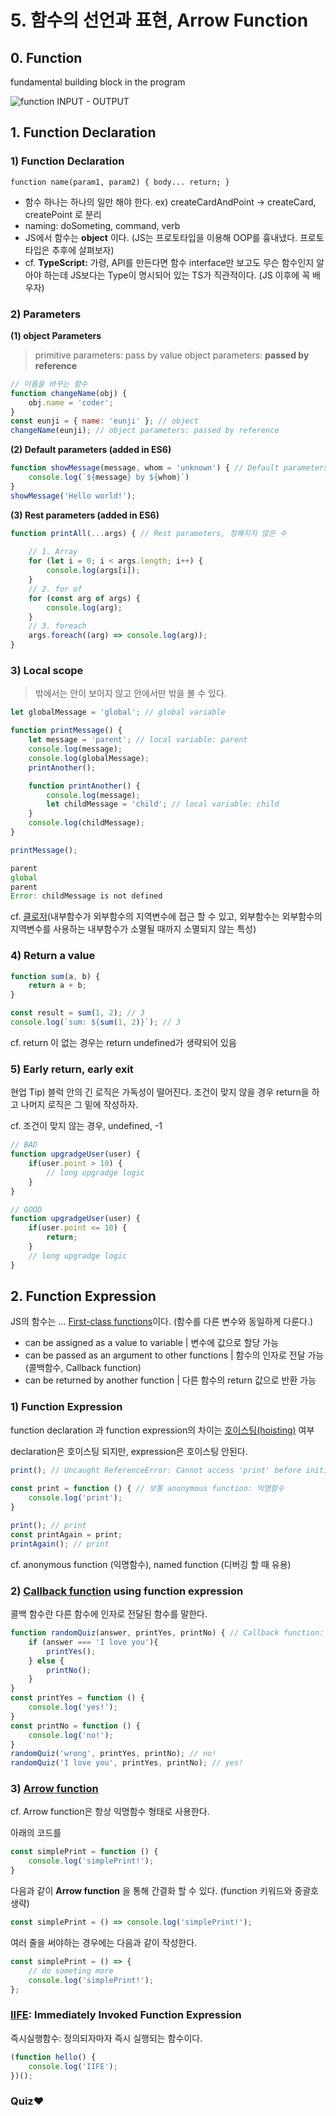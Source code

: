 # 5. 함수의 선언과 표현, Arrow Function

## 0. Function
fundamental building block in the program

![function](https://user-images.githubusercontent.com/43839938/91969667-6e7c5f80-ed51-11ea-9746-6c0561b5c6b3.JPG)
INPUT - OUTPUT

## 1. Function Declaration

### 1) Function Declaration

 `function name(param1, param2) { body... return; }`

- 함수 하나는 하나의 일만 해야 한다. ex) createCardAndPoint → createCard, createPoint 로 분리
- naming: doSometing, command, verb
- JS에서 함수는 **object** 이다. (JS는 프로토타입을 이용해 OOP를 흉내냈다. 프로토타입은 추후에 살펴보자)
- cf. **TypeScript:** 가령, API를 만든다면 함수 interface만 보고도 무슨 함수인지 알아야 하는데 JS보다는 Type이 명시되어 있는 TS가 직관적이다. (JS 이후에 꼭 배우자)


### 2) Parameters

**(1) object Parameters**

> primitive parameters: pass by value
object parameters: **passed by reference**

```jsx
// 이름을 바꾸는 함수
function changeName(obj) {
	obj.name = 'coder';
}
const eunji = { name: 'eunji' }; // object
changeName(eunji); // object parameters: passed by reference
```

**(2) Default parameters (added in ES6)**

```jsx
function showMessage(message, whom = 'unknown') { // Default parameters
	console.log(`${message} by ${whom}`)
}
showMessage('Hello world!');
```

**(3) Rest parameters (added in ES6)**

```jsx
function printAll(...args) { // Rest parameters, 정해지지 않은 수
	
	// 1. Array
	for (let i = 0; i < args.length; i++) {
		console.log(args[i]);
	}
	// 2. for of
	for (const arg of args) {
		console.log(arg);
	}
	// 3. foreach
	args.foreach((arg) => console.log(arg));
}
```

### 3) Local scope

> 밖에서는 안이 보이지 않고 안에서만 밖을 볼 수 있다.

```jsx
let globalMessage = 'global'; // global variable

function printMessage() {
	let message = 'parent'; // local variable: parent
	console.log(message);
	console.log(globalMessage); 
	printAnother();

	function printAnother() {
		console.log(message);
		let childMessage = 'child'; // local variable: child
	}
	console.log(childMessage); 
}

printMessage();
```

```jsx
parent
global
parent
Error: childMessage is not defined
```

cf. [클로저](https://opentutorials.org/course/743/6544)(내부함수가 외부함수의 지역변수에 접근 할 수 있고, 외부함수는 외부함수의 지역변수를 사용하는 내부함수가 소멸될 때까지 소멸되지 않는 특성)

### 4) Return a value

```jsx
function sum(a, b) {
	return a + b;
}

const result = sum(1, 2); // 3
console.log(`sum: ${sum(1, 2)}`); // 3
```

cf. return 이 없는 경우는 return undefined가 생략되어 있음

### 5) Early return, early exit

현업 Tip) 블럭 안의 긴 로직은 가독성이 떨어진다. 조건이 맞지 않을 경우 return을 하고 나머지 로직은 그 밑에 작성하자. 

cf. 조건이 맞지 않는 경우, undefined, -1

```jsx
// BAD
function upgradgeUser(user) {
	if(user.point > 10) {
		// long upgradge logic
	}
}

// GOOD
function upgradgeUser(user) {
	if(user.point <= 10) {
		return;
	}
	// long upgradge logic
}
```

## 2. Function Expression

JS의 함수는 ... [First-class functions](https://developer.mozilla.org/ko/docs/Glossary/First-class_Function)이다. (함수를 다른 변수와 동일하게 다룬다.)

- can be assigned as a value to variable | 변수에 값으로 할당 가능
- can be passed as an argument to other functions | 함수의 인자로 전달 가능 (콜백함수, Callback function)
- can be returned by another function | 다른 함수의 return 값으로 반환 가능

### 1) Function Expression

function declaration 과 function expression의 차이는 [호이스팅(hoisting)](https://developer.mozilla.org/ko/docs/Glossary/Hoisting) 여부

declaration은 호이스팅 되지만, expression은 호이스팅 안된다.

```jsx
print(); // Uncaught ReferenceError: Cannot access 'print' before initialization ~
   
const print = function () { // 보통 anonymous function: 익명함수
	console.log('print');
}

print(); // print
const printAgain = print;
printAgain(); // print
```

cf. anonymous function (익명함수), named function (디버깅 할 때 유용)

### 2) [Callback function](https://developer.mozilla.org/ko/docs/Glossary/Callback_function) using function expression

콜백 함수란 다른 함수에 인자로 전달된 함수를 말한다. 

```jsx
function randomQuiz(answer, printYes, printNo) { // Callback function: printYes, printNo
	if (answer === 'I love you'){
		printYes();
	} else {
		printNo();
	}
}
const printYes = function () {
	console.log('yes!');
}
const printNo = function () {
	console.log('no!');
}
randomQuiz('wrong', printYes, printNo); // no!
randomQuiz('I love you', printYes, printNo); // yes!
```

### 3) [Arrow function](https://developer.mozilla.org/ko/docs/Web/JavaScript/Reference/Functions/%EC%95%A0%EB%A1%9C%EC%9A%B0_%ED%8E%91%EC%85%98)

cf. Arrow function은 항상 익명함수 형태로 사용한다. 

아래의 코드를

```jsx
const simplePrint = function () {
	console.log('simplePrint!');
}
```

다음과 같이 **Arrow function** 을 통해 간결화 할 수 있다. (function 키워드와 중괄호 생략)

```jsx
const simplePrint = () => console.log('simplePrint!');
```

여러 줄을 써야하는 경우에는 다음과 같이 작성한다. 

```jsx
const simplePrint = () => {
	// do someting more
	console.log('simplePrint!');
};
```

### [IIFE](https://developer.mozilla.org/ko/docs/Glossary/IIFE): Immediately Invoked Function Expression

즉시실행함수: 정의되자마자 즉시 실행되는 함수이다.

```jsx
(function hello() {
	console.log('IIFE');
})();
```

### Quiz❤